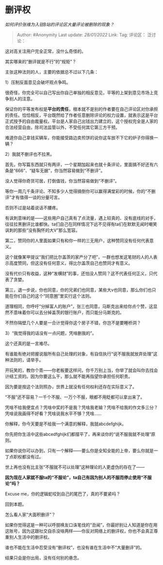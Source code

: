 # 删评权
*如何评价张维为入驻B站的评论区大量评论被删除的现象？*

> Author: #Anonymity
> Last update: *28/01/2022*
> Link:
> Tag:
> 评论区：
> 泛讨论：

这对高关注用户完全正常，没什么奇怪的。

其实哪来的“删评就是不行”的“规矩”？

主张这种法则的人，主要的依据总不过以下几条：

1）压制反面意见会破坏观点争鸣。

很奇怪，你完全可以自己写出你自己单独的相反意见，平等的上架到意见市场上竞争别人的注意。

保证你的平等发布权是**平台的责任**，根本就不是别的作者要在自己评论区对你承担的责任。恰恰相反，平台既然给了作者任意删除评论的权力设置，就表示这是平台正式授予的自由裁量权。平台是人家自己出钱出力建立的，这个授权完全是人家的合法经营自由，除司法监管以外，不受任何其它第三方干预。

难道你自己拿钱买辆车，你能接受路边卖煎饼的说你这车放不下它的炉子你得换一辆？

2）我就不删评也不拉黑。

首先，你写篇东西就只有两评，一个星期加起来也就十条评论，里面搞不好还有六条是“666”、“疑车无据”，你当然容易做到“不删评”。

没人觉得你奇货可居，打倒值钱，你当然容易做到“不删评”。

等你一周几千条评论、不知多少人觉得搞倒你可以赢得满堂彩的时候，你的“不删评”才有值得一谈的分量可言。

否则不过是站着说话不腰疼。

有讽刺意味的是——这些用户自己真有了点流量，遇上较真的、没有底线的对手，往往拉黑删评比谁都快。ta们自己在同样情况下远不见得有ta们在默默无闻时嘲笑讽刺的那些“没有胸怀的大V”那么宽容。

第二，赞同你的人里面如果只有和你一样的三无用户，这种赞同没有任何代表意义。

这个就像某甲提议“我们把比尔盖茨的家产分了吧”，一群也想发这笔财的人的人表示高度赞同，但这没有任何意义，得比尔盖茨自己也赞同才有意义。

没有代价只有收益，这种“发横财”的事，还怕没人赞同？这不代表任何正义，只代表了贪婪。

第三，退一步说，你也同意，你的兄弟们也同意，某些大v也同意，那么你们也只能在你们自己的这个“同意圈”里实行这个法则。

道理相同，你呼吁“分掉富人的账户”，张三也同意，马斯克出来给你点个赞，这显然不意味着你可以去分掉盖茨的银行账户，而只能分马斯克的。

不然你隔壁几个人要是一合计觉得你这个房子不错，你岂不是要睡桥洞？

3）“我觉得我的话没有一点问题，凭啥删我的”。

这个还真的是一言难尽。

有谁能有绝对把握说服所有自己处理的对象，有自信执行“说不服我就放弃处理”这种法则的，请举手。

开玩笑的，教你个乖——你老板要这样问，你千万别上当，你举了就会叫你去找会计结工资的。因为你要这么干，那么就不能再指望你承担任何职责。

因为要是按这个法则照办，世界上就没有任何权利还存在实际意义了。

“不服”还不容易？一千个不服、一万个不服，眼都不用眨都可以拿出来了。

凭啥不给我便宜点？凭啥中奖的不是我？凭啥我老输？凭啥不给我的作文多三分？凭啥说我画得不好看？凭啥说我水平不够？凭啥……

你解释，你今天要是不给我一个满意的解释，我就abcdefghijk。

你先把你生活中这些abcedfghijk们都摆平了，再来谈你的“说不服我就不处理”原则。

如果你说你可以办到，只有一个解释——要么你是全知全能的上帝，要么你就是一丁点职权都没有过。

世上再也没有比主张“不服就不可以处理”这种理论的人更虚伪的存在了——

**因为现在人家就不服ta的“不服论”，ta自己有因为别人的不服而停止使用“不服论”吗？**

Excuse me，你的逻辑蛇咬到自己的尾巴了，真的不要紧吗？

回到本题。

怎么看人家“大面积删评”？

如果你觉得这是一种可以呼朋唤友口诛笔伐的“丑闻”，你最好别让人知道是你在用这账号，因为这跟社交自杀没啥两样——你反对网络上的删评权，你也不会真正尊重别人生活中的删评权。

谁也不能在生活中忍受没有“删评权”，也没有谁在生活中不“大量删评”的。

结果只会是你出局，没有任何别的悬念。
